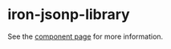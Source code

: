 # iron-jsonp-library

See the [component page](http://polymerelements.github.io/iron-jsonp-library) for more information.

